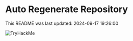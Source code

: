 # Auto Regenerate Repository

This README was last updated: 2024-09-17 19:26:00

 ![TryHackMe](https://tryhackme.com/badge/533634)